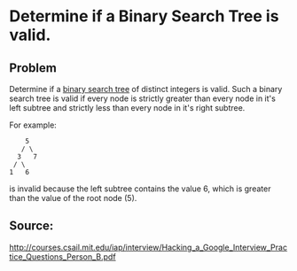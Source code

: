 # Determine if a Binary Search Tree is valid.

## Problem

Determine if a
[binary search tree](http://en.wikipedia.org/wiki/Binary_search_tree)
of distinct integers is valid. Such a binary search tree is valid if every
node is strictly greater than every node in it's left subtree and strictly
less than every node in it's right subtree.

For example:

        5
       / \
      3   7
     / \
    1   6

is invalid because the left subtree contains the value 6, which is greater than the
value of the root node (5).

## Source:

http://courses.csail.mit.edu/iap/interview/Hacking_a_Google_Interview_Practice_Questions_Person_B.pdf
